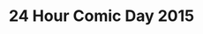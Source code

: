---
layout: story
title: 24 Hour Comic Day 2015
image: /assets/24hcd15/24hcdp1.png
pageNumber: 1
numPages: 24
back: "{{site.baseurl}}/other.html"
---